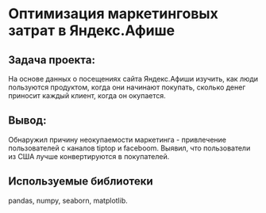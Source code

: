# Оптимизация маркетинговых затрат в Яндекс.Афише
## Задача проекта:
На основе данных о посещениях сайта Яндекс.Афиши изучить, как люди пользуются продуктом, когда они начинают покупать, сколько денег приносит каждый клиент, когда он окупается.
## Вывод:
  Обнаружил причину неокупаемости маркетинга - привлечение пользователей с каналов tiptop и faceboom. Выявил, что пользователи из США лучше конвертируются в покупателей. 
## Используемые библиотеки 
pandas, numpy, seaborn, matplotlib.
